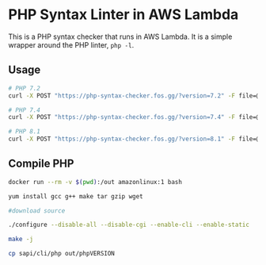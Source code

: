 # PHP Syntax Linter in AWS Lambda

This is a PHP syntax checker that runs in AWS Lambda. It is a simple wrapper around the PHP linter, `php -l`.


## Usage

```bash
# PHP 7.2
curl -X POST "https://php-syntax-checker.fos.gg/?version=7.2" -F file=@/FroshTools.zip

# PHP 7.4
curl -X POST "https://php-syntax-checker.fos.gg/?version=7.4" -F file=@/FroshTools.zip

# PHP 8.1
curl -X POST "https://php-syntax-checker.fos.gg/?version=8.1" -F file=@/FroshTools.zip
```


## Compile PHP

```bash
docker run --rm -v $(pwd):/out amazonlinux:1 bash

yum install gcc g++ make tar gzip wget

#download source

./configure --disable-all --disable-cgi --enable-cli --enable-static

make -j

cp sapi/cli/php out/phpVERSION
```